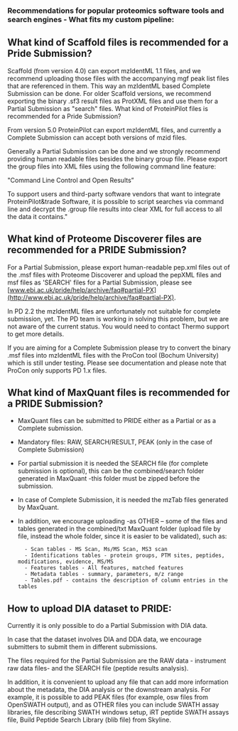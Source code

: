 ### Recommendations for popular proteomics software tools and search engines - What fits my custom pipeline:

## What kind of Scaffold files is recommended for a Pride Submission?

Scaffold (from version 4.0) can export mzIdentML 1.1 files, and we recommend uploading those files with the accompanying mgf peak list files that are referenced in them. This way an mzIdentML based Complete Submission can be done. 
For older Scaffold versions, we recommend exporting the binary .sf3 result files as ProtXML files and use them for a Partial Submission as "search" files. 
What kind of ProteinPilot files is recommended for a Pride Submission?

From version 5.0 ProteinPilot can export mzIdentML files, and currently a Complete Submission can accept both versions of mzid files. 

Generally a Partial Submission can be done and we strongly recommend providing human readable files besides the binary group file. Please export the group files into XML files using the following command line feature:

"Command Line Control and Open Results”

To support users and third-party software vendors that want to integrate ProteinPilot&trade Software, it is possible to script searches via command line and decrypt the .group file results into clear XML for full access to all the data it contains."

## What kind of Proteome Discoverer files are recommended for a PRIDE Submission?

For a Partial Submission, please export human-readable pep.xml files out of the .msf files with Proteome Discoverer and upload the pepXML files and msf files as 'SEARCH' files for a Partial Submission, please see [www.ebi.ac.uk/pride/help/archive/faq#partial-PX](http://www.ebi.ac.uk/pride/help/archive/faq#partial-PX).

In PD 2.2 the mzIdentML files are unfortunately not suitable for complete submission, yet. The PD team is working in solving this problem, but we are not aware of the current status. You would need to contact Thermo support to get more details.

If you are aiming for a Complete Submission please try to convert the binary .msf files into mzIdentML files with the ProCon tool (Bochum University) which is still under testing. Please see documentation and please note that ProCon only supports PD 1.x files.

## What kind of MaxQuant files is recommended for a PRIDE Submission?

- MaxQuant files can be submitted to PRIDE either as a Partial or as a Complete submission.
- Mandatory files: RAW, SEARCH/RESULT, PEAK (only in the case of Complete Submission)
- For partial submission it is needed the SEARCH file (for complete submission is optional), this can be the combined/search folder generated in MaxQuant -this folder must be zipped before the submission. 
- In case of Complete Submission, it is needed the mzTab files generated by MaxQuant.
- In addition, we encourage uploading -as OTHER – some of the files and tables generated in the combined/txt MaxQuant folder (upload file by file, instead the whole folder, since it is easier to be validated), such as:
        
        - Scan tables - MS Scan, Ms/MS Scan, MS3 scan
        - Identifications tables - protein groups, PTM sites, peptides, modifications, evidence, MS/MS
        - Features tables - All features, matched features
        - Metadata tables - summary, parameters, m/z range
        - Tables.pdf - contains the description of column entries in the tables
 
## How to upload DIA dataset to PRIDE:
 
Currently it is only possible to do a Partial Submission with DIA data.

In case that the dataset involves DIA and DDA data, we encourage submitters to submit them in different submissions.

The files required for the Partial Submission are the RAW data - instrument raw data files- and the SEARCH file (peptide results analysis).

In addition, it is convenient to upload any file that can add more information about the metadata, the DIA analysis or the downstream analysis. For example, it is possible to add PEAK files (for example, osw files from OpenSWATH output), and as OTHER files you can include SWATH assay libraries, file describing SWATH windows setup, iRT peptide SWATH assays file, Build Peptide Search Library (blib file) from Skyline.
